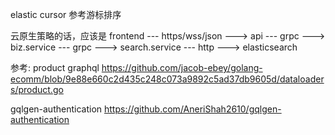 elastic cursor
参考游标排序

云原生策略的话，应该是
frontend --- https/wss/json ---> api --- grpc ---> biz.service --- grpc ---> search.service --- http ---> elasticsearch

参考:
product graphql
https://github.com/jacob-ebey/golang-ecomm/blob/9e88e660c2d435c248c073a9892c5ad37db9605d/dataloaders/product.go

gqlgen-authentication
https://github.com/AneriShah2610/gqlgen-authentication
